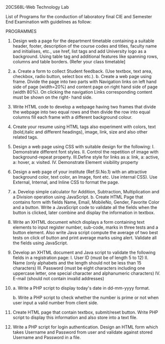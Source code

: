 20CS68L-Web Technology Lab

List of Programs for the conduction of laboratory final CIE and Semester End Examination with guidelines as follow:

PROGRAMMES

1. Design web a page for the department timetable containing a suitable header, footer, 
   description of the course codes and titles, faculty name and initialises, etc., use href, 
   list tags and add University logo as a background. Using table tag and additional features 
   like spanning rows, columns and table borders. (Refer your class timetable]

2.  a. Create a form to collect Student feedback. (Use textbox, text area, checkbox, radio 
       button, select box etc.).
    b. Create a web page using frame. Divide the page into two parts with Navigation links on 
       left hand side of page (width=20%) and content page on right hand side of page (width 
       80%). On clicking the navigation Links corresponding content must be shown on the right- 
       hand side.

3.  Write HTML code to develop a webpage having two frames that divide the webpage into two 
    equal rows and then divide the row into equal columns fill each frame with a different 
    background colour.

4.  Create your resume using HTML tags also experiment with colors, text (bold,italic and different headings), image, link, size and also other related tags.

5.  Design a web page using CSS with suitable design for the following:
  I. Demonstrate different font styles.
 II. Control the repetition of image with background-repeat property.
III.Define style for links as a: link, a: active, a: hover, a: visited.
 IV. Demonstrate Element visibility property

6. Design a web page of your institute (Ref:Sl.No.1) with an attractive background color, text color, an Image, font etc. Use internal CSS). Use External, Internal, and Inline CSS to format the page.

7. a. Develop simple calculator for Addition, Subtraction, Multiplication and a Division 
      operation using JavaScript.
   b. Create HTML Page that contains form with fields Name, Email, MobileNo, Gender, Favorite 
    Color and a button. Write a JavaScript code to validate all the fields when the button is 
   clicked, later combine and display the information in textbox.

8. Write an XHTML document which displays a form containing text elements to input register 
 number, sub-code, marks in three tests and a button element. Also write Java script compute 
 the average of two best tests on click of button and print average marks using alert. Validate 
 all the fields using JavaScript.

9. Develop an XHTML document and Java script to validate the following fields in a registration page:
  I. User ID (must be of length 5 to 12)
 II. Name (only alphabets and the length should not be less than 15 characters)
III. Password (must be eight characters including one uppercase letter, one special character and alphanumeric characters)
IV. E-mail (should not contain invalid addresses)

10. a. Write a PHP script to display today's date in dd-mm-yyyy format.

    b. Write a PHP script to check whether the number is prime or not when user input a valid 
       number from client side.

12. Create HTML page that contain textbox, submit/reset button. Write PHP script to display this information and also store into a text file.

13. Write a PHP script for login authentication. Design an HTML form which takes Username and Password from user and validate against stored Username and Password in a file.
